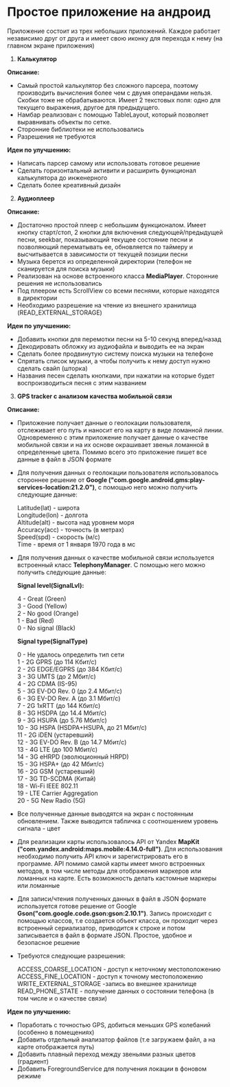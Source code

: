 # Простое приложение на андроид

Приложение состоит из трех небольших приложений. Каждое работает независимо друг от друга и имеет свою иконку для перехода к нему (на главном экране приложения)

1. **Калькулятор** 
   
**Описание:** 

- Самый простой калькулятор без сложного парсера, поэтому производить вычисления более чем с двумя операндами нельзя. Скобки тоже не обрабатываются.
Имеет 2 текстовых поля: одно для текущего выражения, другое для предыдущего.
- Намбар реализован с помощью TableLayout, который позволяет выравнивать объекты по сетке.
- Сторонние библиотеки не использовались 
- Разрешения не требуются

**Идеи по улучшению:** 

- Написать парсер самому или использовать готовое решение 
- Сделать горизонтальный активити и расширить функционал калькулятора до инженерного 
- Сделать более креативный дизайн

2. **Аудиоплеер**

**Описание:** 

- Достаточно простой плеер с небольшим функционалом. Имеет кнопку старт/стоп, 2 кнопки для включения следующей/предыдущей песни, seekbar, показывающий текущее состояние песни и позволяющий перематывать ее,
обновляется по таймеру и высчитывается в зависимости от текущей позиции песни
- Музыка берется из определенной директории (телефон не сканируется для поиска музыки)
- Реализован на основе встроенного класса **MediaPlayer**. Сторонние решения не использовались
- Под плеером есть ScrollView со всеми песнями, которые находятся в директории
- Необходимо разрешение на чтение из внешнего хранилища (READ_EXTERNAL_STORAGE)

**Идеи по улучшению:** 

- Добавить кнопки для перемотки песни на 5-10 секунд вперед/назад 
- Декодировать обложку из аудиофайла и выводить ее на экран 
- Сделать более продвинутую систему поиска музыки на телефоне 
- Спрятать список музыки, а чтобы получить к нему доступ нужно сделать свайп (шторка) 
- Названия песен сделать кнопками, при нажатии на которые будет воспроизводиться песня с этим названием

3. **GPS tracker с анализом качества мобильной связи**

**Описание:** 

- Приложение получает данные о геолокации пользователя, отслеживает его путь и наносит его на карту в виде ломанной линии. Одновременно с этим приложение получает данные о качестве мобильной связи и на их основе
окрашивает звенья ломанной в определенные цвета. Помимо всего это приложение пишет все данные в файл в JSON формате

- Для получения данных о геолокации пользователя использовалось стороннее решение от **Google ("com.google.android.gms:play-services-location:21.2.0")**, с помощью него можно получить следующие данные:

   Latitude(lat) - широта \
   Longitude(lon) - долгота \
   Altitude(alt) - высота над уровнем моря \
   Accuracy(acc) - точность (в метрах) \
   Speed(spd) - скорость (м/с) \
   Time - время от 1 января 1970 года в мс 

- Для получения данных о качестве мобильной связи используется встроенный класс **TelephonyManager**. С помощью него можно получить следующие данные:

   **Signal level(SignalLvl):**
   
   4 - Great (Green) \
   3 - Good (Yellow) \
   2 - No good (Orange) \
   1 - Bad (Red) \
   0 - No signal (Black)

   **Signal type(SignalType)**
   
   0	- Не удалось определить тип сети \
   1	- 2G GPRS (до 114 Кбит/с) \
   2	-	2G EDGE/EGPRS (до 384 Кбит/с) \
   3	- 3G UMTS (до 2 Мбит/с) \
   4	- 2G CDMA (IS-95) \
   5	- 3G EV-DO Rev. 0 (до 2.4 Мбит/с) \
   6	- 3G EV-DO Rev. A (до 3.1 Мбит/с) \
   7	- 2G 1xRTT (до 144 Кбит/с) \
   8	- 3G HSDPA (до 14.4 Мбит/с) \
   9	- 3G HSUPA (до 5.76 Мбит/с) \
   10 - 3G	HSPA (HSDPA+HSUPA, до 21 Мбит/с) \
   11 - 2G iDEN (устаревший) \
   12 - 3G	EV-DO Rev. B (до 14.7 Мбит/с) \
   13 - 4G	LTE (до 100 Мбит/с) \
   14 - 3G	eHRPD (эволюционный HRPD) \
   15 - 3G	HSPA+ (до 42 Мбит/с) \
   16 - 2G	GSM (устаревший) \
   17 - 3G	TD-SCDMA (Китай) \
   18 - Wi-Fi	IEEE 802.11 \
   19 - LTE Carrier Aggregation \
   20 - 5G	New Radio (5G)

- Все полученные данные выводятся на экран с постоянным обновлением. Также выводится табличка с соотношением уровень сигнала - цвет

- Для реализации карты использовалось API от Yandex **MapKit ("com.yandex.android:maps.mobile:4.14.0-full")**. Для использования необходимо получить API ключ и зарегистрировать его в программе.
API помимо самой карты имеет много встроенных методов, в том числе методы для отображения маркеров или ломанных на карте. Есть возможность делать кастомные маркеры или ломанные

- Для записи/чтения полученных данных в файл в JSON формате используется готове решение от Google **Gson("com.google.code.gson:gson:2.10.1")**. Запись происходит с помощью классов,
т.е создается объект класса, он проходит через встроенный сериализатор, приводится к строке и потом записывается в файл в формате JSON. Простое, удобное и безопасное решение

- Требуются следующие разрешения:

   ACCESS_COARSE_LOCATION - доступ к неточному местоположению \
   ACCESS_FINE_LOCATION - доступ к точному местоположению \
   WRITE_EXTERNAL_STORAGE -запись во внешнее хранилище \
   READ_PHONE_STATE - получение данных о состоянии телефона (в том числе и о качестве связи)

**Идеи по улучшению:** 

- Поработать с точностью GPS, добиться меньших GPS колебаний (особенно в помещениях) 
- Добавить отдельный анализатор файлов (т.е загружаем файл, а на карте отображается путь) 
- Добавить плавный переход между звеньями разных цветов (градиент) 
- Добавить ForegroundService для получения локации в фоновом режиме
